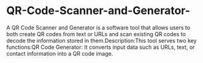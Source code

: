 # QR-Code-Scanner-and-Generator-
A QR Code Scanner and Generator is a software tool that allows users to both create QR codes from text or URLs and scan existing QR codes to decode the information stored in them.Description:This tool serves two key functions:QR Code Generator: It converts input data such as URLs, text, or contact information into a QR code image.
